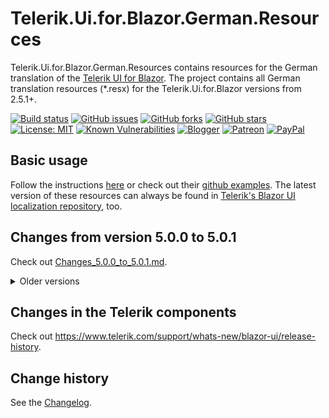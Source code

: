 Telerik.Ui.for.Blazor.German.Resources
====================================

Telerik.Ui.for.Blazor.German.Resources contains resources for the German translation of the [Telerik UI for Blazor](https://www.telerik.com/blazor-ui).
The project contains all German translation resources (*.resx) for the Telerik.Ui.for.Blazor versions from 2.5.1+.

[![Build status](https://ci.appveyor.com/api/projects/status/lyes7vi036717pm9?svg=true)](https://ci.appveyor.com/project/SeppPenner/telerik-ui-for-blazor-german-resources)
[![GitHub issues](https://img.shields.io/github/issues/SeppPenner/Telerik.Ui.for.Blazor.German.Resources.svg)](https://github.com/SeppPenner/Telerik.Ui.for.Blazor.German.Resources/issues)
[![GitHub forks](https://img.shields.io/github/forks/SeppPenner/Telerik.Ui.for.Blazor.German.Resources.svg)](https://github.com/SeppPenner/Telerik.Ui.for.Blazor.German.Resources/network)
[![GitHub stars](https://img.shields.io/github/stars/SeppPenner/Telerik.Ui.for.Blazor.German.Resources.svg)](https://github.com/SeppPenner/Telerik.Ui.for.Blazor.German.Resources/stargazers)
[![License: MIT](https://img.shields.io/badge/License-MIT-blue.svg)](https://raw.githubusercontent.com/SeppPenner/Telerik.Ui.for.Blazor.German.Resources/master/License.txt)
[![Known Vulnerabilities](https://snyk.io/test/github/SeppPenner/Telerik.Ui.for.Blazor.German.Resources/badge.svg)](https://snyk.io/test/github/SeppPenner/Telerik.Ui.for.Blazor.German.Resources)
[![Blogger](https://img.shields.io/badge/Follow_me_on-blogger-orange)](https://franzhuber23.blogspot.de/)
[![Patreon](https://img.shields.io/badge/Patreon-F96854?logo=patreon&logoColor=white)](https://patreon.com/SeppPennerOpenSourceDevelopment)
[![PayPal](https://img.shields.io/badge/PayPal-00457C?logo=paypal&logoColor=white)](https://paypal.me/th070795)

## Basic usage
Follow the instructions [here](https://docs.telerik.com/blazor-ui/globalization/localization) or check out their [github examples](https://github.com/telerik/blazor-ui/tree/master/common/localization/).
The latest version of these resources can always be found in [Telerik's Blazor UI localization repository](https://github.com/telerik/blazor-ui-messages), too.

## Changes from version 5.0.0 to 5.0.1
Check out [Changes_5.0.0_to_5.0.1.md](https://github.com/SeppPenner/Telerik.Ui.for.Blazor.German.Resources/blob/master/Changes_5.0.0_to_5.0.1.md).

<details>
<summary>Older versions</summary>
<br>

## Changes from version 4.6.0 to 5.0.0
Check out [Changes_4.6.0_to_5.0.0.md](https://github.com/SeppPenner/Telerik.Ui.for.Blazor.German.Resources/blob/master/Changes_4.6.0_to_5.0.0.md).

## Changes from version 4.5.0 to 4.6.0
Check out [Changes_4.5.0_to_4.6.0.md](https://github.com/SeppPenner/Telerik.Ui.for.Blazor.German.Resources/blob/master/Changes_4.5.0_to_4.6.0.md).

## Changes from version 4.4.0 to 4.5.0
Check out [Changes_4.4.0_to_4.5.0.md](https://github.com/SeppPenner/Telerik.Ui.for.Blazor.German.Resources/blob/master/Changes_4.4.0_to_4.5.0.md).

## Changes from version 4.3.0 to 4.4.0
Check out [Changes_4.3.0_to_4.4.0.md](https://github.com/SeppPenner/Telerik.Ui.for.Blazor.German.Resources/blob/master/Changes_4.3.0_to_4.4.0.md).

## Changes from version 4.2.0 to 4.3.0
Check out [Changes_4.2.0_to_4.3.0.md](https://github.com/SeppPenner/Telerik.Ui.for.Blazor.German.Resources/blob/master/Changes_4.2.0_to_4.3.0.md).

## Changes from version 4.1.0 to 4.2.0
Check out [Changes_4.1.0_to_4.2.0.md](https://github.com/SeppPenner/Telerik.Ui.for.Blazor.German.Resources/blob/master/Changes_4.1.0_to_4.2.0.md).

## Changes from version 4.0.1 to 4.1.0
Check out [Changes_4.0.1_to_4.1.0.md](https://github.com/SeppPenner/Telerik.Ui.for.Blazor.German.Resources/blob/master/Changes_4.0.1_to_4.1.0.md).

## Changes from version 4.0.0 to 4.0.1
Check out [Changes_4.0.0_to_4.0.1.md](https://github.com/SeppPenner/Telerik.Ui.for.Blazor.German.Resources/blob/master/Changes_4.0.0_to_4.0.1.md).

## Changes from version 3.7.0 to 4.0.0
Check out [Changes_3.7.0_to_4.0.0.md](https://github.com/SeppPenner/Telerik.Ui.for.Blazor.German.Resources/blob/master/Changes_3.7.0_to_4.0.0.md).

## Changes from version 3.6.1 to 3.7.0
Check out [Changes_3.6.1_to_3.7.0.md](https://github.com/SeppPenner/Telerik.Ui.for.Blazor.German.Resources/blob/master/Changes_3.6.1_to_3.7.0.md).

## Changes from version 3.6.0 to 3.6.1
Check out [Changes_3.6.0_to_3.6.1.md](https://github.com/SeppPenner/Telerik.Ui.for.Blazor.German.Resources/blob/master/Changes_3.6.0_to_3.6.1.md).

## Changes from version 3.5.0 to 3.6.0
Check out [Changes_3.5.0_to_3.6.0.md](https://github.com/SeppPenner/Telerik.Ui.for.Blazor.German.Resources/blob/master/Changes_3.5.0_to_3.6.0.md).

## Changes from version 3.4.0 to 3.5.0
Check out [Changes_3.4.0_to_3.5.0.md](https://github.com/SeppPenner/Telerik.Ui.for.Blazor.German.Resources/blob/master/Changes_3.4.0_to_3.5.0.md).

## Changes from version 3.3.0 to 3.4.0
Check out [Changes_3.3.0_to_3.4.0.md](https://github.com/SeppPenner/Telerik.Ui.for.Blazor.German.Resources/blob/master/Changes_3.3.0_to_3.4.0.md).

## Changes from version 3.2.0 to 3.3.0
Check out [Changes_3.2.0_to_3.3.0.md](https://github.com/SeppPenner/Telerik.Ui.for.Blazor.German.Resources/blob/master/Changes_3.2.0_to_3.3.0.md).

## Changes from version 3.1.0 to 3.2.0
Check out [Changes_3.1.0_to_3.2.0.md](https://github.com/SeppPenner/Telerik.Ui.for.Blazor.German.Resources/blob/master/Changes_3.1.0_to_3.2.0.md).

## Changes from version 3.0.1 to 3.1.0
Check out [Changes_3.0.1_to_3.1.0.md](https://github.com/SeppPenner/Telerik.Ui.for.Blazor.German.Resources/blob/master/Changes_3.0.1_to_3.1.0.md).

## Changes from version 3.0.0 to 3.0.1
Check out [Changes_3.0.0_to_3.0.1.md](https://github.com/SeppPenner/Telerik.Ui.for.Blazor.German.Resources/blob/master/Changes_3.0.0_to_3.0.1.md).

## Changes from version 2.30.0 to 3.0.0
Check out [Changes_2.30.0_to_3.0.0.md](https://github.com/SeppPenner/Telerik.Ui.for.Blazor.German.Resources/blob/master/Changes_2.30.0_to_3.0.0.md).

## Changes from version 2.29.0 to 2.30.0
Check out [Changes_2.29.0_to_2.30.0.md](https://github.com/SeppPenner/Telerik.Ui.for.Blazor.German.Resources/blob/master/Changes_2.29.0_to_2.30.0.md).

## Changes from version 2.28.0 to 2.29.0
Check out [Changes_2.28.0_to_2.29.0.md](https://github.com/SeppPenner/Telerik.Ui.for.Blazor.German.Resources/blob/master/Changes_2.28.0_to_2.29.0.md).

## Changes from version 2.27.0 to 2.28.0
Check out [Changes_2.27.0_to_2.28.0.md](https://github.com/SeppPenner/Telerik.Ui.for.Blazor.German.Resources/blob/master/Changes_2.27.0_to_2.28.0.md).

## Changes from version 2.26.0 to 2.27.0
Check out [Changes_2.26.0_to_2.27.0.md](https://github.com/SeppPenner/Telerik.Ui.for.Blazor.German.Resources/blob/master/Changes_2.26.0_to_2.27.0.md).

## Changes from version 2.25.0 to 2.26.0
Check out [Changes_2.25.0_to_2.26.0.md](https://github.com/SeppPenner/Telerik.Ui.for.Blazor.German.Resources/blob/master/Changes_2.25.0_to_2.26.0.md).

## Changes from version 2.24.1 to 2.25.0
Check out [Changes_2.24.1_to_2.25.0.md](https://github.com/SeppPenner/Telerik.Ui.for.Blazor.German.Resources/blob/master/Changes_2.24.1_to_2.25.0.md).

## Changes from version 2.24.0 to 2.24.1
Check out [Changes_2.24.0_to_2.24.1.md](https://github.com/SeppPenner/Telerik.Ui.for.Blazor.German.Resources/blob/master/Changes_2.24.0_to_2.24.1.md).

## Changes from version 2.23.0 to 2.24.0
Check out [Changes_2.23.0_to_2.24.0.md](https://github.com/SeppPenner/Telerik.Ui.for.Blazor.German.Resources/blob/master/Changes_2.23.0_to_2.24.0.md).

## Changes from version 2.22.0 to 2.23.0
Check out [Changes_2.22.0_to_2.23.0.md](https://github.com/SeppPenner/Telerik.Ui.for.Blazor.German.Resources/blob/master/Changes_2.22.0_to_2.23.0.md).

## Changes from version 2.21.1 to 2.22.0
Check out [Changes_2.21.1_to_2.22.0.md](https://github.com/SeppPenner/Telerik.Ui.for.Blazor.German.Resources/blob/master/Changes_2.21.1_to_2.22.0.md).

## Changes from version 2.21.0 to 2.21.1
Check out [Changes_2.21.0_to_2.21.1.md](https://github.com/SeppPenner/Telerik.Ui.for.Blazor.German.Resources/blob/master/Changes_2.21.0_to_2.21.1.md).

## Changes from version 2.20.0 to 2.21.0
Check out [Changes_2.20.0_to_2.21.0.md](https://github.com/SeppPenner/Telerik.Ui.for.Blazor.German.Resources/blob/master/Changes_2.20.0_to_2.21.0.md).

## Changes from version 2.19.0 to 2.20.0
Check out [Changes_2.19.0_to_2.20.0.md](https://github.com/SeppPenner/Telerik.Ui.for.Blazor.German.Resources/blob/master/Changes_2.19.0_to_2.20.0.md).

## Changes from version 2.18.0 to 2.19.0
Check out [Changes_2.18.0_to_2.19.0.md](https://github.com/SeppPenner/Telerik.Ui.for.Blazor.German.Resources/blob/master/Changes_2.18.0_to_2.19.0.md).

## Changes from version 2.17.0 to 2.18.0
Check out [Changes_2.17.0_to_2.18.0.md](https://github.com/SeppPenner/Telerik.Ui.for.Blazor.German.Resources/blob/master/Changes_2.17.0_to_2.18.0.md).

## Changes from version 2.16.0 to 2.17.0
Check out [Changes_2.16.0_to_2.17.0.md](https://github.com/SeppPenner/Telerik.Ui.for.Blazor.German.Resources/blob/master/Changes_2.16.0_to_2.17.0.md).

## Changes from version 2.15.0 to 2.16.0
Check out [Changes_2.15.0_to_2.16.0.md](https://github.com/SeppPenner/Telerik.Ui.for.Blazor.German.Resources/blob/master/Changes_2.15.0_to_2.16.0.md).

## Changes from version 2.14.1 to 2.15.0
Check out [Changes_2.14.1_to_2.15.0.md](https://github.com/SeppPenner/Telerik.Ui.for.Blazor.German.Resources/blob/master/Changes_2.14.1_to_2.15.0.md).

## Changes from version 2.14.0 to 2.14.1
Check out [Changes_2.14.0_to_2.14.1.md](https://github.com/SeppPenner/Telerik.Ui.for.Blazor.German.Resources/blob/master/Changes_2.14.0_to_2.14.1.md).

## Changes from version 2.13.0 to 2.14.0
Check out [Changes_2.13.0_to_2.14.0.md](https://github.com/SeppPenner/Telerik.Ui.for.Blazor.German.Resources/blob/master/Changes_2.13.0_to_2.14.0.md).

## Changes from version 2.12.0 to 2.13.0
Check out [Changes_2.12.0_to_2.13.0.md](https://github.com/SeppPenner/Telerik.Ui.for.Blazor.German.Resources/blob/master/Changes_2.12.0_to_2.13.0.md).

## Changes from version 2.11.0 to 2.12.0
Check out [Changes_2.11.0_to_2.12.0.md](https://github.com/SeppPenner/Telerik.Ui.for.Blazor.German.Resources/blob/master/Changes_2.11.0_to_2.12.0.md).

## Changes from version 2.10.0 to 2.11.0
Check out [Changes_2.10.0_to_2.11.0.md](https://github.com/SeppPenner/Telerik.Ui.for.Blazor.German.Resources/blob/master/Changes_2.10.0_to_2.11.0.md).

## Changes from version 2.9.0 to 2.10.0
Check out [Changes_2.9.0_to_2.10.0.md](https://github.com/SeppPenner/Telerik.Ui.for.Blazor.German.Resources/blob/master/Changes_2.9.0_to_2.10.0.md).

## Changes from version 2.8.0 to 2.9.0
Check out [Changes_2.8.0_to_2.9.0.md](https://github.com/SeppPenner/Telerik.Ui.for.Blazor.German.Resources/blob/master/Changes_2.8.0_to_2.9.0.md).

## Changes from version 2.7.1 to 2.8.0
Check out [Changes_2.7.1_to_2.8.0.md](https://github.com/SeppPenner/Telerik.Ui.for.Blazor.German.Resources/blob/master/Changes_2.7.1_to_2.8.0.md).

## Changes from version 2.7.0 to 2.7.1
Check out [Changes_2.7.0_to_2.7.1.md](https://github.com/SeppPenner/Telerik.Ui.for.Blazor.German.Resources/blob/master/Changes_2.7.0_to_2.7.1.md).

## Changes from version 2.6.1 to 2.7.0
Check out [Changes_2.6.1_to_2.7.0.md](https://github.com/SeppPenner/Telerik.Ui.for.Blazor.German.Resources/blob/master/Changes_2.6.1_to_2.7.0.md).

## Changes from version 2.6.0 to 2.6.1
Check out [Changes_2.6.0_to_2.6.1.md](https://github.com/SeppPenner/Telerik.Ui.for.Blazor.German.Resources/blob/master/Changes_2.6.0_to_2.6.1.md).

## Changes from version 2.5.1 to 2.6.0
Check out [Changes_2.5.1_to_2.6.0.md](https://github.com/SeppPenner/Telerik.Ui.for.Blazor.German.Resources/blob/master/Changes_2.5.1_to_2.6.0.md).
</details>

## Changes in the Telerik components
Check out https://www.telerik.com/support/whats-new/blazor-ui/release-history.

Change history
--------------

See the [Changelog](https://github.com/SeppPenner/Telerik.Ui.for.Blazor.German.Resources/blob/master/Changelog.md).

